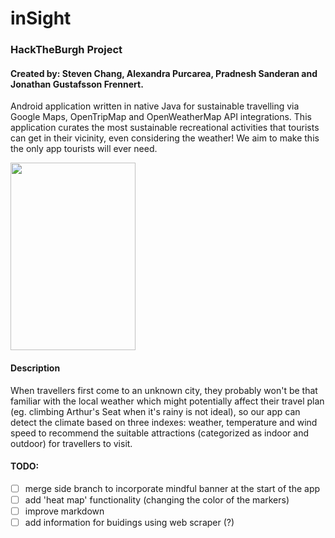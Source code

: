 # inSight
### HackTheBurgh Project
#### Created by: Steven Chang, Alexandra Purcarea, Pradnesh Sanderan and Jonathan Gustafsson Frennert. 

Android application written in native Java for sustainable travelling via Google Maps, OpenTripMap and OpenWeatherMap API integrations. This application curates the most sustainable recreational activities that tourists can get in their vicinity, even considering the weather! We aim to make this the only app tourists will ever need.

<img src="https://github.com/Steven-Chang1114/inSight/blob/master/app/src/main/assets/img.png" width="200" height="300">

#### Description
When travellers first come to an unknown city, they probably won't be that familiar with the local weather which might potentially affect their travel plan (eg. climbing Arthur's Seat when it's rainy is not ideal), so our app can detect the climate based on three indexes: weather, temperature and wind speed to recommend the suitable attractions (categorized as indoor and outdoor) for travellers to visit.

#### TODO: 
- [ ] merge side branch to incorporate mindful banner at the start of the app 
- [ ] add 'heat map' functionality (changing the color of the markers)
- [ ] improve markdown
- [ ] add information for buidings using web scraper (?)
